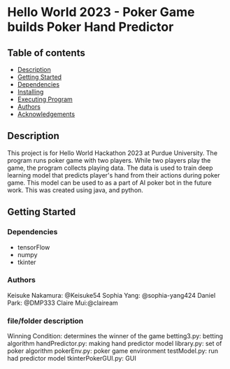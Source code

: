 # Hello World 2023 - Poker Game builds Poker Hand Predictor

## Table of contents
* [Description](#description)
* [Getting Started](#getting_started)
* [Dependencies](#dependencies)
* [Installing](#installing)
* [Executing Program](#executing_program)
* [Authors](#authors)
* [Acknowledgements](#acknowledgements)

## Description
This project is for Hello World Hackathon 2023 at Purdue University. The program runs poker game with two players. While two players play the game, the program collects playing data. The data is used to train deep learning model that predicts player's hand from their actions during poker game. This model can be used to as a part of AI poker bot in the future work. This was created using java, and python.

## Getting Started

  ### Dependencies
  * tensorFlow
  * numpy
  * tkinter

  ### Authors
  Keisuke Nakamura: @Keisuke54
  Sophia Yang: @sophia-yang424
  Daniel Park: @DMP333
  Claire Mui:@claiream

  ### file/folder description
  Winning Condition: determines the winner of the game 
  betting3.py: betting algorithm 
  handPredictor.py: making hand predictor model 
  library.py: set of poker algorithm
  pokerEnv.py: poker game environment
  testModel.py: run had predictor model
  tkinterPokerGUI.py: GUI
